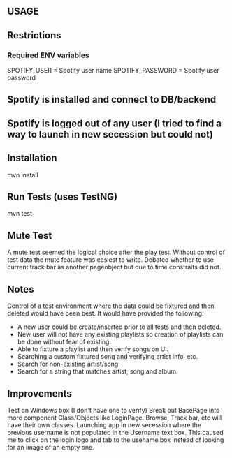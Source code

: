 ## USAGE ##

## Restrictions
### Required ENV variables
SPOTIFY_USER = Spotify user name
SPOTIFY_PASSWORD = Spotify user password
## Spotify is installed and connect to DB/backend
## Spotify is logged out of any user (I tried to find a way to launch in new secession but could not)

## Installation
mvn install

## Run Tests (uses TestNG)
mvn test


## Mute Test
A mute test seemed the logical choice after the play test.
Without control of test data the mute feature was easiest to write.
Debated whether to use current track bar as another pageobject but due to time constraits did not.

## Notes
Control of a test environment where the data could be fixtured and then deleted would have been best.
It would have provided the following:
* A new user could be create/inserted prior to all tests and then deleted.
* New user will not have any existing playlists so creation of playlists can be done without fear of existing.
* Able to fixture a playlist and then verify songs on UI.
* Searching a custom fixtured song and verifying artist info, etc.
* Search for non-existing artist/song.
* Search for a string that matches artist, song and album.

## Improvements
Test on Windows box (I don't have one to verify)
Break out BasePage into more component Class/Objects like LoginPage. Browse, Track bar, etc will have their own classes.
Launching app in new secession where the previous username is not populated in the Username text box. This caused me to
click on the login logo and tab to the usename box instead of looking for an image of an empty one.